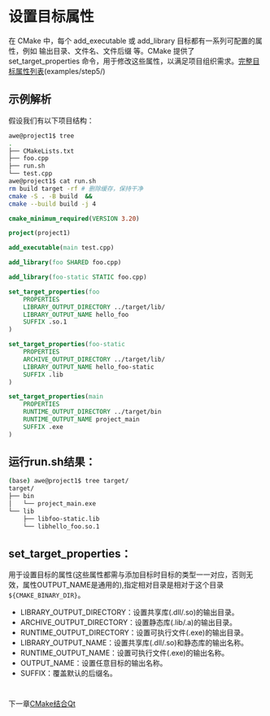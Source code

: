 # 设置目标属性
在 CMake 中，每个 add_executable 或 add_library 目标都有一系列可配置的属性，例如 输出目录、文件名、文件后缀 等。CMake 提供了 set_target_properties 命令，用于修改这些属性，以满足项目组织需求。[完整目标属性列表](https://cmake.org/cmake/help/latest/manual/cmake-properties.7.html#properties-on-targets)(examples/step5/)
## 示例解析
假设我们有以下项目结构：
```bash
awe@project1$ tree 
.
├── CMakeLists.txt
├── foo.cpp
├── run.sh
└── test.cpp
awe@project1$ cat run.sh 
rm build target -rf # 删除缓存，保持干净
cmake -S . -B build  &&  
cmake --build build -j 4
```
```cmake
cmake_minimum_required(VERSION 3.20)

project(project1)

add_executable(main test.cpp)

add_library(foo SHARED foo.cpp)

add_library(foo-static STATIC foo.cpp)

set_target_properties(foo
    PROPERTIES
    LIBRARY_OUTPUT_DIRECTORY ../target/lib/
    LIBRARY_OUTPUT_NAME hello_foo
    SUFFIX .so.1
)

set_target_properties(foo-static
    PROPERTIES
    ARCHIVE_OUTPUT_DIRECTORY ../target/lib/
    LIBRARY_OUTPUT_NAME hello_foo-static
    SUFFIX .lib
)

set_target_properties(main
    PROPERTIES
    RUNTIME_OUTPUT_DIRECTORY ../target/bin
    RUNTIME_OUTPUT_NAME project_main
    SUFFIX .exe
)
```
## 运行run.sh结果：
```bash
(base) awe@project1$ tree target/
target/
├── bin
│   └── project_main.exe
└── lib
    ├── libfoo-static.lib
    └── libhello_foo.so.1
```



## set_target_properties：
用于设置目标的属性(这些属性都需与添加目标时目标的类型一一对应，否则无效，属性OUTPUT_NAME是通用的),指定相对目录是相对于这个目录`${CMAKE_BINARY_DIR}`。

- LIBRARY_OUTPUT_DIRECTORY：设置共享库(.dll/.so)的输出目录。
- ARCHIVE_OUTPUT_DIRECTORY：设置静态库(.lib/.a)的输出目录。
- RUNTIME_OUTPUT_DIRECTORY：设置可执行文件(.exe)的输出目录。
- LIBRARY_OUTPUT_NAME：设置共享库(.dll/.so)和静态库的输出名称。
- RUNTIME_OUTPUT_NAME：设置可执行文件(.exe)的输出名称。
- OUTPUT_NAME：设置任意目标的输出名称。
- SUFFIX：覆盖默认的后缀名。

# 
下一章[CMake结合Qt](/QtCMake/)